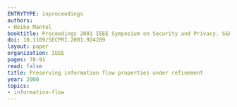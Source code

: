 ```yaml
---
ENTRYTYPE: inproceedings
authors:
- Heiko Mantel
booktitle: Proceedings 2001 IEEE Symposium on Security and Privacy. S&P 2001
doi: 10.1109/SECPRI.2001.924289
layout: paper
organization: IEEE
pages: 78-91
read: false
title: Preserving information flow properties under refinement
year: 2000
topics:
- information-flow
---
```

